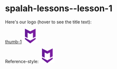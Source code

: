 # spalah-lessons--lesson-1
Here's our logo (hover to see the title text):

[thumb-1](http://livehdwallpaper.com/wp-content/uploads/2016/07/Download-Free-Waterfall-Wallpapers-HD-images.jpg)
![](https://github.com/adam-p/markdown-here/raw/master/src/common/images/icon48.png "Logo Title Text 1")

Reference-style: 
![alt text][logo]

[logo]: https://github.com/adam-p/markdown-here/raw/master/src/common/images/icon48.png "Logo Title Text 2"
